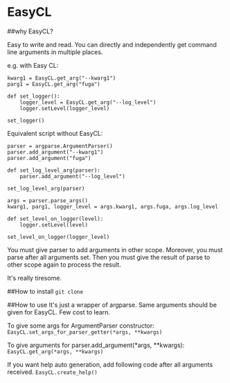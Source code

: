# EasyCL

##why EasyCL?

Easy to write and read.
You can directly and independently get command line arguments in multiple places.

e.g. with Easy CL:
```
kwarg1 = EasyCL.get_arg("--kwarg1")
parg1 = EasyCL.get_arg("fuga")

def set_logger():
    logger_level = EasyCL.get_arg("--log_level")
    logger.setLevel(logger_level)

set_logger()
```


Equivalent script without EasyCL:
```
parser = argparse.ArgumentParser()
parser.add_argument("--kwarg1")
parser.add_argument("fuga")

def set_log_level_arg(parser):
    parser.add_argument("--log_level")

set_log_level_arg(parser)

args = parser.parse_args()
kwarg1, parg1, logger_level = args.kwarg1, args.fuga, args.log_level

def set_level_on_logger(level):
    logger.setLevel(level)

set_level_on_logger(logger_level)
```

You must give parser to add arguments in other scope.
Moreover, you must parse after all arguments set.
Then you must give the result of parse to other scope again to process the result.

It's really tiresome.


##How to install
```git clone```

##How to use
It's just a wrapper of argparse. Same arguments should be given for EasyCL.
Few cost to learn.

To give some args for ArgumentParser constructor: 
```EasyCL.set_args_for_parser_getter(*args, **kwargs)```

To give arguments for parser.add_argument(*args, **kwargs):
```EasyCL.get_arg(*args, **kwargs)```

If you want help auto generation, add following code after all arguments received.
```EasyCL.create_help()```
